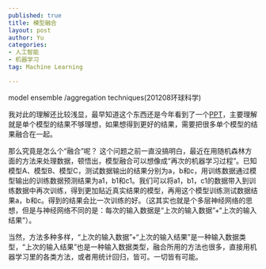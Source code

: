 ```yaml
--- 
published: true
title: 模型融合
layout: post
author: Yu
categories:
- 人工智能
- 机器学习
tag: Machine Learning

---
```

model ensemble /aggregation techniques(201208环球科学)

我对此的理解还比较浅显，最早知道这个东西还是今年看到了一个[PPT](http://www.slideshare.net/xlvector/how-to-do-model-ensemble "how to do model ensemble")，主要理解就是单个模型的结果不够理想，如果想得到更好的结果，需要把很多单个模型的结果融合在一起。

那么究竟是怎么个“融合”呢？ 这个问题之前一直没搞明白，最近在用随机森林方面的方法来处理数据，顿悟出，模型融合可以想像成“再次的机器学习过程”。已知模型A、模型B、模型C，测试数据输出的结果分别为a，b和c，用训练数据通过模型输出的训练数据预测结果为a1，b1和c1。我们可以将a1，b1，c1的数据带入到训练数据中再次训练，得到更加贴近真实结果的模型，再用这个模型训练测试数据结果a，b和c。得到的结果会比一次训练的好。（这其实也就是个多层神经网络的思想，但是与神经网络不同的是：每次的输入数据是“上次的输入数据”+“上次的输入结果”）。

当然，方法多种多样，“上次的输入数据”+“上次的输入结果”是一种输入数据类型，“上次的输入结果”也是一种输入数据类型，融合所用的方法也很多，直接用机器学习里的各类方法，或者用统计回归，皆可。一切皆有可能。

